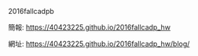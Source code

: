 2016fallcadpb

簡報: https://40423225.github.io/2016fallcadp_hw

網址: https://40423225.github.io/2016fallcadp_hw/blog/
